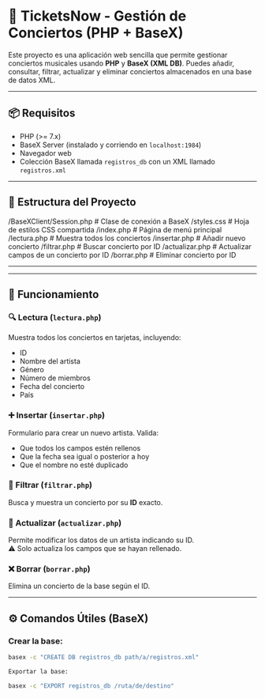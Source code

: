 # 🎤 TicketsNow - Gestión de Conciertos (PHP + BaseX)

Este proyecto es una aplicación web sencilla que permite gestionar conciertos musicales usando **PHP** y **BaseX (XML DB)**. Puedes añadir, consultar, filtrar, actualizar y eliminar conciertos almacenados en una base de datos XML.

---

## 📦 Requisitos

- PHP (>= 7.x)
- BaseX Server (instalado y corriendo en `localhost:1984`)
- Navegador web
- Colección BaseX llamada `registros_db` con un XML llamado `registros.xml`

---

## 📁 Estructura del Proyecto

/BaseXClient/Session.php # Clase de conexión a BaseX
/styles.css # Hoja de estilos CSS compartida
/index.php # Página de menú principal
/lectura.php # Muestra todos los conciertos
/insertar.php # Añadir nuevo concierto
/filtrar.php # Buscar concierto por ID
/actualizar.php # Actualizar campos de un concierto por ID
/borrar.php # Eliminar concierto por ID

---


---

## 🧠 Funcionamiento

### 🔍 Lectura (`lectura.php`)
Muestra todos los conciertos en tarjetas, incluyendo:
- ID
- Nombre del artista
- Género
- Número de miembros
- Fecha del concierto
- País

### ➕ Insertar (`insertar.php`)
Formulario para crear un nuevo artista. Valida:
- Que todos los campos estén rellenos
- Que la fecha sea igual o posterior a hoy
- Que el nombre no esté duplicado

### 🔎 Filtrar (`filtrar.php`)
Busca y muestra un concierto por su **ID** exacto.

### 📝 Actualizar (`actualizar.php`)
Permite modificar los datos de un artista indicando su ID.  
⚠️ Solo actualiza los campos que se hayan rellenado.

### ❌ Borrar (`borrar.php`)
Elimina un concierto de la base según el ID.

---

## ⚙️ Comandos Útiles (BaseX)

### Crear la base:
```bash
basex -c "CREATE DB registros_db path/a/registros.xml"

Exportar la base:

basex -c "EXPORT registros_db /ruta/de/destino"
